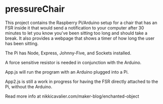 # pressureChair

This project contains the Raspberry Pi/Arduino setup for a chair that has an FSR inside it that would send a notification to your computer after 30 minutes to let you know you've been sitting too long and should take a break. It also provides a webpage that shows a timer of how long the user has been sitting.

The Pi has Node, Express, Johnny-Five, and Sockets installed.

A force sensitive resistor is needed in conjunction with the Arduino.

App.js will run the program with an Arduino plugged into a Pi.

App2.js is still a work in progress for having the FSR directly attached to the Pi, without the Arduino.

Read more info at nikkicavalier.com/maker-blog/enchanted-object
